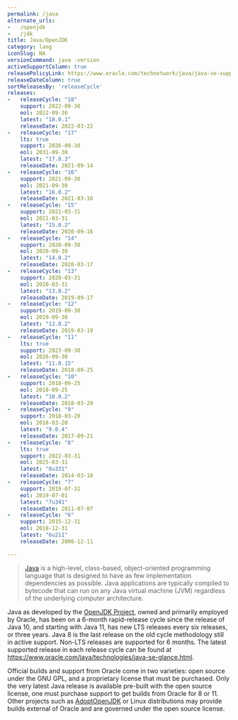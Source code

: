 ```yaml
---
permalink: /java
alternate_urls:
-   /openjdk
-   /jdk
title: Java/OpenJDK
category: lang
iconSlug: NA
versionCommand: java -version
activeSupportColumn: true
releasePolicyLink: https://www.oracle.com/technetwork/java/java-se-support-roadmap.html
releaseDateColumn: true
sortReleasesBy: 'releaseCycle'
releases:
-   releaseCycle: "18"
    support: 2022-09-30
    eol: 2022-09-30
    latest: "18.0.1"
    releaseDate: 2022-03-22
-   releaseCycle: "17"
    lts: true
    support: 2026-09-30
    eol: 2031-09-30
    latest: "17.0.3"
    releaseDate: 2021-09-14
-   releaseCycle: "16"
    support: 2021-09-30
    eol: 2021-09-30
    latest: "16.0.2"
    releaseDate: 2021-03-16
-   releaseCycle: "15"
    support: 2021-03-31
    eol: 2021-03-31
    latest: "15.0.2"
    releaseDate: 2020-09-16
-   releaseCycle: "14"
    support: 2020-09-30
    eol: 2020-09-30
    latest: "14.0.2"
    releaseDate: 2020-03-17
-   releaseCycle: "13"
    support: 2020-03-31
    eol: 2020-03-31
    latest: "13.0.2"
    releaseDate: 2019-09-17
-   releaseCycle: "12"
    support: 2019-09-30
    eol: 2019-09-30
    latest: "12.0.2"
    releaseDate: 2019-03-19
-   releaseCycle: "11"
    lts: true
    support: 2023-09-30
    eol: 2026-09-30
    latest: "11.0.15"
    releaseDate: 2018-09-25
-   releaseCycle: "10"
    support: 2018-09-25
    eol: 2018-09-25
    latest: "10.0.2"
    releaseDate: 2018-03-20
-   releaseCycle: "9"
    support: 2018-03-20
    eol: 2018-03-20
    latest: "9.0.4"
    releaseDate: 2017-09-21
-   releaseCycle: "8"
    lts: true
    support: 2022-03-31
    eol: 2025-03-31
    latest: "8u331"
    releaseDate: 2014-03-18
-   releaseCycle: "7"
    support: 2019-07-31
    eol: 2019-07-01
    latest: "7u341"
    releaseDate: 2011-07-07
-   releaseCycle: "6"
    support: 2015-12-31
    eol: 2018-12-31
    latest: "6u211"
    releaseDate: 2006-12-11

---
```


> [Java](https://oracle.com/java/) is a high-level, class-based, object-oriented programming language that is designed to have as few implementation dependencies as possible. Java applications are typically compiled to bytecode that can run on any Java virtual machine (JVM) regardless of the underlying computer architecture.

Java as developed by the [OpenJDK Project](https://openjdk.java.net/), owned and primarily employed by Oracle, has been on a 6-month rapid-release cycle since the release of Java 10, and starting with Java 11, has new LTS releases every six releases, or three years. Java 8 is the last release on the old cycle methodology still in active support. Non-LTS releases are supported for 6 months. The latest supported release in each release cycle can be found at <https://www.oracle.com/java/technologies/java-se-glance.html>.

Official builds and support from Oracle come in two varieties: open source under the GNU GPL, and a proprietary license that must be purchased. Only the very latest Java release is available pre-built with the open source license, one must purchase support to get builds from Oracle for 8 or 11. Other projects such as [AdoptOpenJDK](https://adoptopenjdk.net/) or Linux distributions may provide builds external of Oracle and are governed under the open source license.
